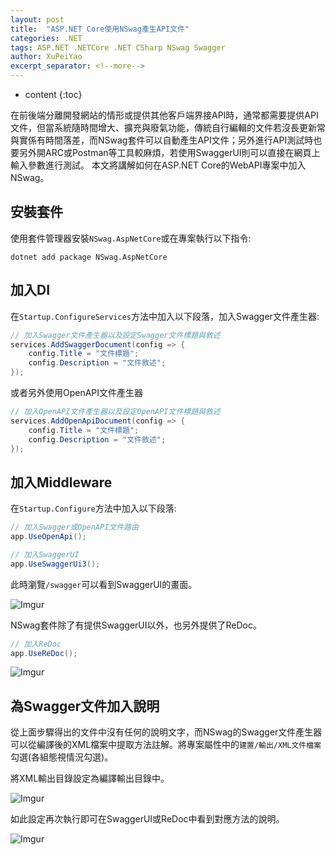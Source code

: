 ```yaml
---
layout: post
title:  "ASP.NET Core使用NSwag產生API文件"
categories: .NET
tags: ASP.NET .NETCore .NET CSharp NSwag Swagger
author: XuPeiYao
excerpt_separator: <!--more-->
---
```


- content
{:toc}

在前後端分離開發網站的情形或提供其他客戶端界接API時，通常都需要提供API文件，但當系統隨時間增大、擴充與廢氣功能，傳統自行編輯的文件若沒長更新常與實係有時間落差，而NSwag套件可以自動產生API文件；另外進行API測試時也要另外開ARC或Postman等工具較麻煩，若使用SwaggerUI則可以直接在網頁上輸入參數進行測試。
本文將講解如何在ASP.NET Core的WebAPI專案中加入NSwag。

<!--more-->

## 安裝套件

使用套件管理器安裝`NSwag.AspNetCore`或在專案執行以下指令:

```shell
dotnet add package NSwag.AspNetCore
```

## 加入DI

在`Startup.ConfigureServices`方法中加入以下段落，加入Swagger文件產生器:

```csharp
// 加入Swagger文件產生器以及設定Swagger文件標題與敘述
services.AddSwaggerDocument(config => {
    config.Title = "文件標題";
    config.Description = "文件敘述";
});
```

或者另外使用OpenAPI文件產生器

```csharp
// 加入OpenAPI文件產生器以及設定OpenAPI文件標題與敘述
services.AddOpenApiDocument(config => {
    config.Title = "文件標題";
    config.Description = "文件敘述";
});
```

## 加入Middleware

在`Startup.Configure`方法中加入以下段落:

```csharp
// 加入Swagger或OpenAPI文件路由
app.UseOpenApi();

// 加入SwaggerUI
app.UseSwaggerUi3();
```

此時瀏覽`/swagger`可以看到SwaggerUI的畫面。

![Imgur](https://i.imgur.com/6x6nEtT.png)

NSwag套件除了有提供SwaggerUI以外，也另外提供了ReDoc。

```csharp
// 加入ReDoc
app.UseReDoc();
```

![Imgur](https://i.imgur.com/sUG3Q6W.png)

## 為Swagger文件加入說明

從上面步驟得出的文件中沒有任何的說明文字，而NSwag的Swagger文件產生器可以從編譯後的XML檔案中提取方法註解。將專案屬性中的`建置/輸出/XML文件檔案`勾選(各組態視情況勾選)。

將XML輸出目錄設定為編譯輸出目錄中。

![Imgur](https://i.imgur.com/a1Ib84k.png)

如此設定再次執行即可在SwaggerUI或ReDoc中看到對應方法的說明。

![Imgur](https://i.imgur.com/20okvjo.png)
